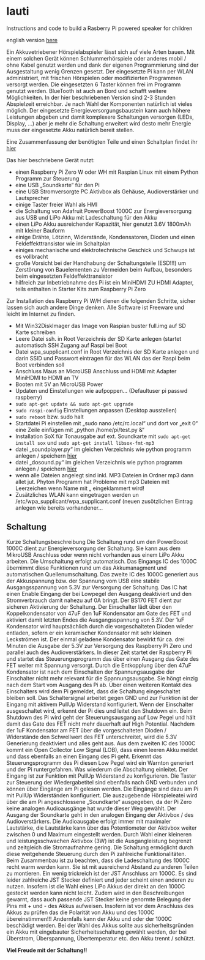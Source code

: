 # lauti
Instructions and code to build a Rasberry Pi powered speaker for children

english version [here](english.md)

Ein Akkuvetriebener Hörspielabspieler lässt sich auf viele Arten bauen. Mit einem solchen Gerät können Schlummerhörspiele oder anderes mobil / ohne Kabel genutzt werden und dank der eigenen Programmierung sind der Ausgestaltung wenig Grenzen gesetzt.
Der eingesetzte Pi kann per WLAN administriert, mit frischen Hörspielen oder modifizierten Programmen versorgt werden. Die eingesetzten 6 Taster können frei im Programm genutzt werden.
BlueTooth ist auch an Bord und schafft weitere Möglichkeiten.
In der hier beschriebenen Version sind 2-3 Stunden Abspielzeit erreichbar. Je nach Wahl der Komponenten natürlich ist vieles möglich. Der eingesetzte Energieversorgungsbaustein kann auch höhere Leistungen abgeben und damit komplexere Schaltungen versorgen (LEDs, Display, ...) aber je mehr die Schaltung erweitert wird desto mehr Energie muss der eingesetzte Akku natürlich bereit stellen.

Eine Zusammenfassung der benötigten Teile und einen Schaltplan findet ihr [hier](Akku_Lauti_Teile_und_Schaltung.pdf)

Das hier beschriebene Gerät nutzt:
- einen Raspberry Pi Zero W oder WH mit Raspian Linux mit einem Python Programm zur Steuerung
- eine USB „Soundkarte“ für den Pi
- eine USB Stromversorgte PC Aktivbox als Gehäuse, Audioverstärker und Lautsprecher
- einige Taster freier Wahl als HMI
- die Schaltung von Adafruit PowerBoost 1000C zur Energieversorgung aus USB und LiPo Akku mit Ladeschaltung für den Akku
- einen LiPo Akku ausreichender Kapazität, hier genutzt 3.6V 1800mAh mit kleiner Bauform
- einige Drähte, Lötzinn, Widerstände, Kondensatoren, Dioden und einen Feldeffekttransistor wie im Schaltplan
- einiges mechanische und elektrotechnische Geschick und Schwups ist es vollbracht
- große Vorsicht bei der Handhabung der Schaltungsteile (ESD!!!) um Zerstörung von Bauelementen zu Vermeiden beim Aufbau, besonders beim eingesetzten Feldeffekttransistor
- hilfreich zur Inbetriebnahme des Pi ist ein MiniHDMI ZU HDMI Adapter, teils enthalten in Starter Kits zum Raspberry Pi Zero

Zur Installation des Raspberry Pi W/H dienen die folgenden Schritte, sicher lassen sich auch andere Dinge denken. Alle Software ist Freeware und leicht im Internet zu finden.
- Mit Win32DiskImager das Image von Raspian buster full.img auf SD Karte schreiben
- Leere Datei ssh. in Root Verzeichnis der SD Karte anlegen (startet automatisch SSH Zugang auf Raspi bei Boot
- Datei wpa_supplicant.conf in Root Verzeichnis der SD Karte anlegen und darin SSID und Passwort eintragen für das WLAN das der Raspi beim Boot verbinden soll
- Anschluss Maus an MicroUSB Anschluss und HDMI mit Adapter MiniHDMI to HDMI an TV
- Booten mit 5V an MicroUSB Power
- Updaten und Einstellungen wie aufpoppen... (Defaultuser pi passwd raspberry)
- ```sudo apt-get update && sudo apt-get upgrade```
- ```sudo raspi-config``` Einstellungen anpassen (Desktop ausstellen)
- ```sudo reboot``` bzw. sudo halt
- Startdatei Pi einstellen mit „sudo nano /etc/rc.local“ und dort vor „exit 0“ eine Zeile einfügen mit „python /home/pi/test.py &“
- Installation SoX für Tonausgabe auf ext. Soundkarte mit ```sudo apt-get install sox``` und ```sudo apt-get install libsox-fmt-mp3```
- datei „soundplayer.py“ im gleichen Verzeichnis wie python programm anlegen / speichern [hier](http://www.netzmafia.de/skripten/hardware/RasPi/Projekt-Sound/dosound.py)
- datei „dosound.py“ im gleichen Verzeichnis wie python programm anlegen / speichern [hier](http://www.netzmafia.de/skripten/hardware/RasPi/Projekt-Sound/dosound.py)
- wenn alle Dateien angelegt sind inkl. MP3 Dateien in Ordner mp3 dann allet jut. Phyton Programm hat Probleme mit mp3 Dateien mit Leerzeichen wenn Name mit „ eingeklammert wird!
- Zusätzliches WLAN kann eingetragen werden un /etc/wpa_supplicant/wpa_supplicant.conf (neuen zusötzlichen Eintrag anlegen wie bereits vorhandener...

## Schaltung
Kurze Schaltungsbeschreibung
Die Schaltung rund um den PowerBoost 1000C dient zur Energieversorgung der Schaltung. Sie kann aus dem MikroUSB Anschluss oder wenn nicht vorhanden aus einem LiPo Akku arbeiten. Die Umschaltung erfolgt automatisch.
Das Eingangs IC des 1000C übernimmt diese Funktionen rund um das Akkumanagment und automatischen Quellenumschaltung.
Das zweite IC des 1000C generiert aus der Akkuspannung bzw. der Spannung vom USB eine stabile Ausgangsspannung von 5.3V zur Versorgung der Schaltung.
Das IC hat einen Enable Eingang der bei Lowpegel den Ausgang deaktiviert und den Stromverbrauch damit nahezu auf 0A bringt. Der BS170 FET dient zur sicheren Aktivierung der Schaltung. Der Einschalter lädt über den Koppelkondensator von 47uF den 1uF Kondensator am Gate des FET und aktiviert damit letzten Endes die Ausgangsspannung von 5.3V. Der 1uF Kondensator wird hauptsächlich durch die vorgeschalteten Dioden wieder entladen, sofern er ein keramischer Kondensator mit sehr kleinen Leckströmen ist. Der einmal geladene Kondensator bewirkt für ca. drei Minuten die Ausgabe der 5.3V zur Versorgung des Raspberry Pi Zero und parallel auch des Audioverstärkers.
In dieser Zeit startet der Raspberry Pi und startet das Steuerungsprogramm das über einen Ausgang das Gate des FET weiter mit Spannung versorgt.
Durch die Entkopplung über den 47uF Kondensator ist nach dem Einschalten der Spannungsausgabe der Einschalter nicht mehr relevant für die Spannungsausgabe. Sie höngt einzig nach dem Start vom Ausgang des Pi ab.
Über einen weiteren Kontakt des Einschalters wird dem Pi gemeldet, dass die Schaltung eingeschaltet bleiben soll. Das Schaltersignal arbeitet gegen GND und zur Funktion ist der Eingang mit aktivem PullUp Widerstand konfiguriert.
Wenn der Einschalter ausgeschaltet wird, erkennt der Pi dies und leitet den Shutdown ein. Beim Shutdown des Pi wird geht der Steuerungsausgang auf Low Pegel und hält damit das Gate des FET nicht mehr dauerhaft auf High Potential.
Nachdem der 1uF Kondensator am FET über die vorgeschalteten Dioden / Widerstände den Schwellwert des FET unterschreitet, wird die 5.3V Generierung deaktiviert und alles geht aus.
Aus dem zweiten IC des 1000C kommt ein Open Collector Low Signal (LOB), dass einen leeren Akku meldet und dass ebenfalls an einen Eingang des Pi geht. Erkennt das Steuerungsprogramm des Pi diesen Low Pegel wird ein Warnton generiert und der Pi runtergefahren. Was wiederum die Abschaltung einleitet. Der Eingang ist zur Funktion mit PullUp Widerstand zu konfigurieren.
Die Taster zur Steuerung der Wiedergabetitel sind ebenfalls nach GND verbunden und können über Eingänge am Pi gelesen werden. Die Eingänge sind dazu am Pi mit PullUp Widerständen konfiguriert.
Die auszugebende Hörspieleatei wird über die am Pi angeschlossene „Soundkarte“ ausgegeben, da der Pi Zero keine analogen Audioausgänge hat wurde dieser Weg gewählt. Der Ausgang der Soundkarte geht in den analogen Eingang der Aktivbox / des Audioverstärkers.
Die Audioausgabe erfolgt immer mit maximaler Lautstärke, die Lautstärke kann über das Potentiometer der Aktivbox weiter zwischen 0 und Maximum eingestellt werden.
Durch Wahl einer kleineren  und leistungsschwachen Aktivbox (3W) ist die Ausgangleistung begrenzt und zeitgleich die Stromaufnahme gering.
Die Schaltung ermöglicht durch diese weitgehende Steuerung durch den Pi zahlreiche Funktionalitäten.
Beim Zusammenbau ist zu beachten, dass die Ladeschaltung des 1000C recht warm werden kann. Sie ist mit ausreichend Abstand zu anderen Teilen zu montieren.
Ein wenig trickreich ist der JST Anschluss am 1000C. Es sind leider zahlreiche JST Stecker definiert und jeder scheint einen anderen zu nutzen. Insofern ist die Wahl eines LiPo Akkus der direkt an den 1000C gesteckt werden kann nicht leicht. Zudem wird in den Beschreibungen gewarnt, dass auch passende JST Stecker keine genormte Belegung der Pins mit + und - des Akkus aufweisen. Insofern ist vor dem Anschluss des Akkus zu prüfen das die Polarität von Akku und des 1000C übereinstimmen!!! Andernfalls kann der Akku und oder der 1000C beschädigt werden. Bei der Wahl des Akkus sollte aus sicherheitsgründen ein Akku mit eingebauter Sicherheitsschaltung gewählt werden, der bei Überstrom, Überspannung, Übertemperatur etc. den Akku trennt / schützt.

__Viel Freude mit der Schaltung!!__
